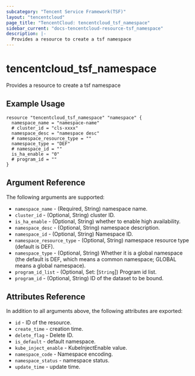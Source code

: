 ```yaml
---
subcategory: "Tencent Service Framework(TSF)"
layout: "tencentcloud"
page_title: "TencentCloud: tencentcloud_tsf_namespace"
sidebar_current: "docs-tencentcloud-resource-tsf_namespace"
description: |-
  Provides a resource to create a tsf namespace
---
```


# tencentcloud_tsf_namespace

Provides a resource to create a tsf namespace

## Example Usage

```hcl
resource "tencentcloud_tsf_namespace" "namespace" {
  namespace_name = "namespace-name"
  # cluster_id = "cls-xxxx"
  namespace_desc = "namespace desc"
  # namespace_resource_type = ""
  namespace_type = "DEF"
  # namespace_id = ""
  is_ha_enable = "0"
  # program_id = ""
}
```

## Argument Reference

The following arguments are supported:

* `namespace_name` - (Required, String) namespace name.
* `cluster_id` - (Optional, String) cluster ID.
* `is_ha_enable` - (Optional, String) whether to enable high availability.
* `namespace_desc` - (Optional, String) namespace description.
* `namespace_id` - (Optional, String) Namespace ID.
* `namespace_resource_type` - (Optional, String) namespace resource type (default is DEF).
* `namespace_type` - (Optional, String) Whether it is a global namespace (the default is DEF, which means a common namespace; GLOBAL means a global namespace).
* `program_id_list` - (Optional, Set: [`String`]) Program id list.
* `program_id` - (Optional, String) ID of the dataset to be bound.

## Attributes Reference

In addition to all arguments above, the following attributes are exported:

* `id` - ID of the resource.
* `create_time` - creation time.
* `delete_flag` - Delete ID.
* `is_default` - default namespace.
* `kube_inject_enable` - KubeInjectEnable value.
* `namespace_code` - Namespace encoding.
* `namespace_status` - namespace status.
* `update_time` - update time.



